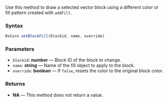 Use this method to draw a selected vector block using a different color or fill pattern created with `addFill`.

### Syntax

```typescript
RxCore.setBlockFill(blockid, name, override)
```

### Parameters

- `blockid`: **number** — Block ID of the block to change.
- `name`: **string** — Name of the fill object to apply to the block.
- `override`: **boolean** — If `false`, resets the color to the original block color.

### Returns

- **NA** — This method does not return a value.